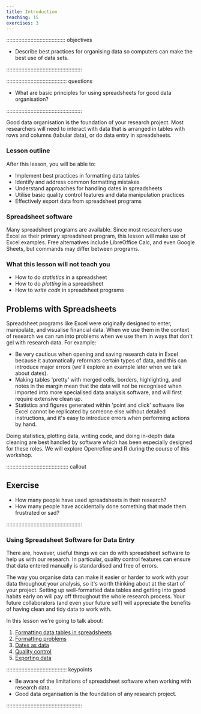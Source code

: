 ```yaml
---
title: Introduction
teaching: 15
exercises: 3
---
```


::::::::::::::::::::::::::::::::::::::: objectives

- Describe best practices for organising data so computers can make the best use of data sets.

::::::::::::::::::::::::::::::::::::::::::::::::::

:::::::::::::::::::::::::::::::::::::::: questions

- What are basic principles for using spreadsheets for good data organisation?

::::::::::::::::::::::::::::::::::::::::::::::::::

Good data organisation is the foundation of your research
project. Most researchers will need to interact with data that is arranged in tables with rows and columns (tabular data),
or do data entry in spreadsheets. 

### Lesson outline

After this lesson, you will be able to:

- Implement best practices in formatting data tables
- Identify and address common formatting mistakes
- Understand approaches for handling dates in spreadsheets
- Utilise basic quality control features and data manipulation practices
- Effectively export data from spreadsheet programs

### Spreadsheet software

Many spreadsheet programs are available. Since most researchers use Excel as their primary spreadsheet program, this lesson will make use of Excel examples. Free alternatives include LibreOffice Calc, and even Google Sheets, but commands may differ between programs.

### What this lesson will not teach you

- How to do *statistics* in a spreadsheet
- How to do *plotting* in a spreadsheet
- How to *write code* in spreadsheet programs

## Problems with Spreadsheets

Spreadsheet programs like Excel were originally designed to enter, manipulate, and visualise
financial data. When we use them in the context of research we can run into problems when
we use them in ways that don't gel with research data. For example:

- Be very cautious when opening and saving research data in Excel because it automatically 
reformats certain types of data, and this can introduce major errors (we'll explore an example 
later when we talk about dates).
- Making tables 'pretty' with merged cells, borders, highlighting, and notes in the margin
mean that the data will not be recognised when imported into more specialised data analysis software, 
and will first require extensive clean up. 
- Statistics and figures generated within 'point and click' software like Excel cannot be 
replicated by someone else without detailed instructions, and it's easy to introduce errors
when performing actions by hand.

Doing statistics, plotting data, writing code, and doing in-depth data cleaning are best handled by software which has 
been especially designed for these roles. We will explore Openrefine and R during the course of this workshop.

:::::::::::::::::::::::::::::::::::::::::  callout

## Exercise

- How many people have used spreadsheets in their research?
- How many people have accidentally done something that made them
  frustrated or sad?
  

::::::::::::::::::::::::::::::::::::::::::::::::::

### Using Spreadsheet Software for Data Entry

There are, however, useful things we can do with spreadsheet software to help us
with our research. In particular, quality control features can ensure that data
entered manually is standardised and free of errors.

The way you organise data can make it easier or harder
to work with your data throughout your analysis, so it's worth
thinking about at the start of your project. Setting up well-formatted
data tables and getting into good habits early on will pay off 
throughout the whole research process. Your future collaborators (and even your future self)
will appreciate the benefits of having clean and tidy data to work with.

In this lesson we're going to talk about:

1. [Formatting data tables in spreadsheets](01-format-data.md)
2. [Formatting problems](02-common-mistakes.md)
3. [Dates as data](03-dates-as-data.md)
4. [Quality control](04-quality-control.md)
5. [Exporting data](05-exporting-data.md)

:::::::::::::::::::::::::::::::::::::::: keypoints

- Be aware of the limitations of spreadsheet software when working with research data.
- Good data organisation is the foundation of any research project.

::::::::::::::::::::::::::::::::::::::::::::::::::


